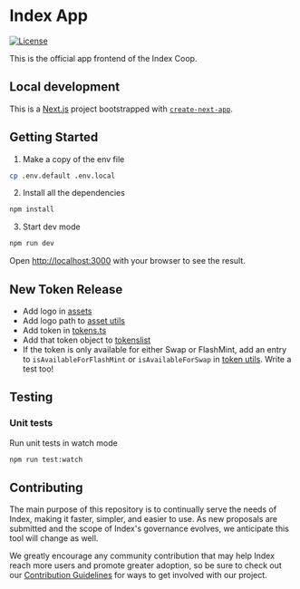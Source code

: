 # Index App

[![License](https://img.shields.io/:license-mit-blue.svg)](https://opensource.org/licenses/MIT)

This is the official app frontend of the Index Coop.

## Local development

This is a [Next.js](https://nextjs.org/) project bootstrapped with [`create-next-app`](https://github.com/vercel/next.js/tree/canary/packages/create-next-app).

## Getting Started

1.  Make a copy of the env file

```bash
cp .env.default .env.local
```

2. Install all the dependencies

```bash
npm install
```

3. Start dev mode

```bash
npm run dev
```

Open [http://localhost:3000](http://localhost:3000) with your browser to see the result.

## New Token Release

- Add logo in [assets](public/assets)
- Add logo path to [asset utils](src/lib/utils/assets.tsx)
- Add token in [tokens.ts](src/constants/tokens.ts)
- Add that token object to [tokenslist](src/constants/tokenlists.ts)
- If the token is only available for either Swap or FlashMint, add an entry to `isAvailableForFlashMint` or `isAvailableForSwap` in [token utils](src/lib/utils/tokens.ts). Write a test too!

## Testing

### Unit tests

Run unit tests in watch mode

```bash
npm run test:watch
```

## Contributing

The main purpose of this repository is to continually serve the needs of Index, making it faster, simpler, and easier to use. As new proposals are submitted and the scope of Index's governance evolves, we anticipate this tool will change as well.

We greatly encourage any community contribution that may help Index reach more users and promote greater adoption, so be sure to check out our [Contribution Guidelines](https://github.com/IndexCoop/index-app/blob/master/CONTRIBUTING.md) for ways to get involved with our project.
